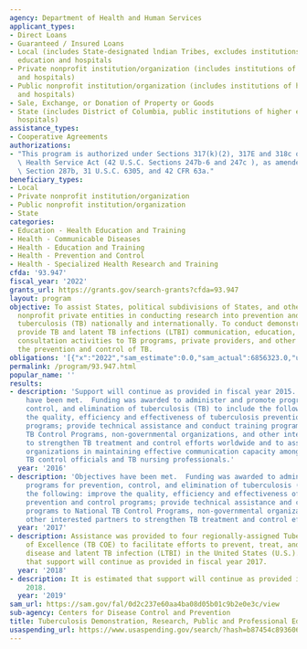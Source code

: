 ```yaml
---
agency: Department of Health and Human Services
applicant_types:
- Direct Loans
- Guaranteed / Insured Loans
- Local (includes State-designated lndian Tribes, excludes institutions of higher
  education and hospitals
- Private nonprofit institution/organization (includes institutions of higher education
  and hospitals)
- Public nonprofit institution/organization (includes institutions of higher education
  and hospitals)
- Sale, Exchange, or Donation of Property or Goods
- State (includes District of Columbia, public institutions of higher education and
  hospitals)
assistance_types:
- Cooperative Agreements
authorizations:
- "This program is authorized under Sections 317(k)(2), 317E and 318c of the Public\
  \ Health Service Act (42 U.S.C. Sections 247b-6 and 247c ), as amended. \n42 U.S.C.\
  \ Section 287b, 31 U.S.C. 6305, and 42 CFR 63a."
beneficiary_types:
- Local
- Private nonprofit institution/organization
- Public nonprofit institution/organization
- State
categories:
- Education - Health Education and Training
- Health - Communicable Diseases
- Health - Education and Training
- Health - Prevention and Control
- Health - Specialized Health Research and Training
cfda: '93.947'
fiscal_year: '2022'
grants_url: https://grants.gov/search-grants?cfda=93.947
layout: program
objective: To assist States, political subdivisions of States, and other public and
  nonprofit private entities in conducting research into prevention and control of
  tuberculosis (TB) nationally and internationally. To conduct demonstration projects,
  provide TB and latent TB infections (LTBI) communication, education, training, medical
  consultation activities to TB programs, private providers, and other partners for
  the prevention and control of TB.
obligations: '[{"x":"2022","sam_estimate":0.0,"sam_actual":6856323.0,"usa_spending_actual":6863749.0},{"x":"2023","sam_estimate":5328040.0,"sam_actual":0.0,"usa_spending_actual":6181654.0},{"x":"2024","sam_estimate":5328040.0,"sam_actual":0.0,"usa_spending_actual":5242954.66}]'
permalink: /program/93.947.html
popular_name: ''
results:
- description: 'Support will continue as provided in fiscal year 2015. Objectives
    have been met.  Funding was awarded to administer and promote programs for prevention,
    control, and elimination of tuberculosis (TB) to include the following: improve
    the quality, efficiency and effectiveness of tuberculosis prevention and control
    programs; provide technical assistance and conduct training programs to National
    TB Control Programs, non-governmental organizations, and other interested partners
    to strengthen TB treatment and control efforts worldwide and to assist domestic
    organizations in maintaining effective communication capacity among the nation''s
    TB control officials and TB nursing professionals.'
  year: '2016'
- description: 'Objectives have been met.  Funding was awarded to administer and promote
    programs for prevention, control, and elimination of tuberculosis (TB) to include
    the following: improve the quality, efficiency and effectiveness of tuberculosis
    prevention and control programs; provide technical assistance and conduct training
    programs to National TB Control Programs, non-governmental organizations, and
    other interested partners to strengthen TB treatment and control efforts worldwide.'
  year: '2017'
- description: Assistance was provided to four regionally-assigned Tuberculosis Centers
    of Excellence (TB COE) to facilitate efforts to prevent, treat, and control TB
    disease and latent TB infection (LTBI) in the United States (U.S.).  It is estimated
    that support will continue as provided in fiscal year 2017.
  year: '2018'
- description: It is estimated that support will continue as provided in fiscal year
    2018.
  year: '2019'
sam_url: https://sam.gov/fal/0d2c237e60aa4ba08d05b01c9b2e0e3c/view
sub-agency: Centers for Disease Control and Prevention
title: Tuberculosis Demonstration, Research, Public and Professional Education
usaspending_url: https://www.usaspending.gov/search/?hash=b87454c893606cd7a79743fae3d61f1e
---
```

